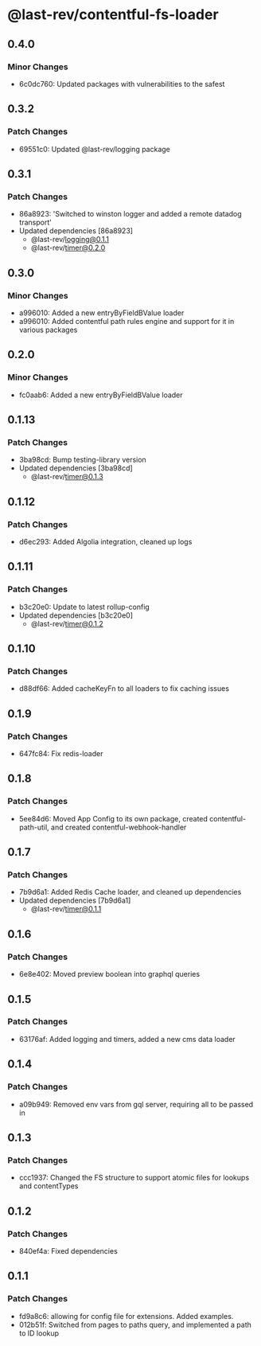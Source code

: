 # @last-rev/contentful-fs-loader

## 0.4.0

### Minor Changes

- 6c0dc760: Updated packages with vulnerabilities to the safest

## 0.3.2

### Patch Changes

- 69551c0: Updated @last-rev/logging package

## 0.3.1

### Patch Changes

- 86a8923: 'Switched to winston logger and added a remote datadog transport'
- Updated dependencies [86a8923]
  - @last-rev/logging@0.1.1
  - @last-rev/timer@0.2.0

## 0.3.0

### Minor Changes

- a996010: Added a new entryByFieldBValue loader
- a996010: Added contentful path rules engine and support for it in various packages

## 0.2.0

### Minor Changes

- fc0aab6: Added a new entryByFieldBValue loader

## 0.1.13

### Patch Changes

- 3ba98cd: Bump testing-library version
- Updated dependencies [3ba98cd]
  - @last-rev/timer@0.1.3

## 0.1.12

### Patch Changes

- d6ec293: Added Algolia integration, cleaned up logs

## 0.1.11

### Patch Changes

- b3c20e0: Update to latest rollup-config
- Updated dependencies [b3c20e0]
  - @last-rev/timer@0.1.2

## 0.1.10

### Patch Changes

- d88df66: Added cacheKeyFn to all loaders to fix caching issues

## 0.1.9

### Patch Changes

- 647fc84: Fix redis-loader

## 0.1.8

### Patch Changes

- 5ee84d6: Moved App Config to its own package, created contentful-path-util, and created contentful-webhook-handler

## 0.1.7

### Patch Changes

- 7b9d6a1: Added Redis Cache loader, and cleaned up dependencies
- Updated dependencies [7b9d6a1]
  - @last-rev/timer@0.1.1

## 0.1.6

### Patch Changes

- 6e8e402: Moved preview boolean into graphql queries

## 0.1.5

### Patch Changes

- 63176af: Added logging and timers, added a new cms data loader

## 0.1.4

### Patch Changes

- a09b949: Removed env vars from gql server, requiring all to be passed in

## 0.1.3

### Patch Changes

- ccc1937: Changed the FS structure to support atomic files for lookups and contentTypes

## 0.1.2

### Patch Changes

- 840ef4a: Fixed dependencies

## 0.1.1

### Patch Changes

- fd9a8c6: allowing for config file for extensions. Added examples.
- 012b51f: Switched from pages to paths query, and implemented a path to ID lookup
